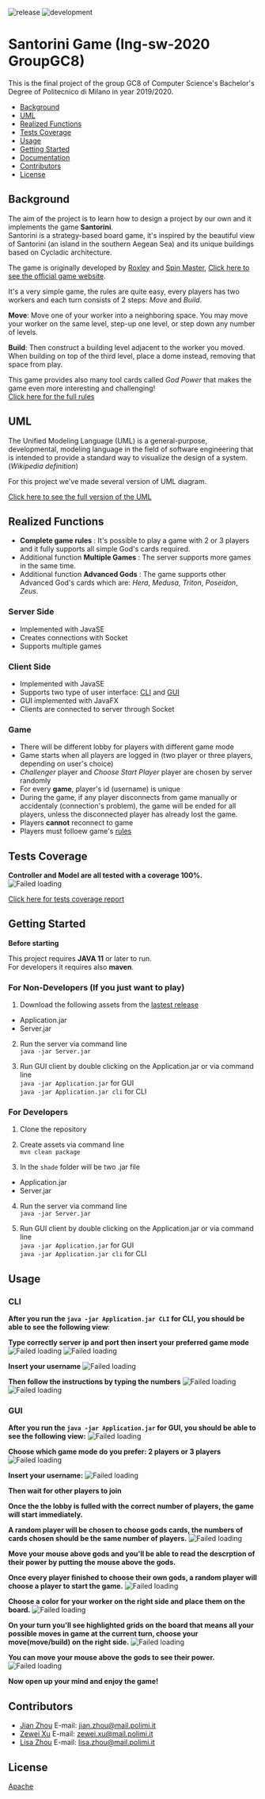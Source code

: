 ![release](https://github.com/zhou0998/ing-sw-2020-Zhou-Zhou-Xu/workflows/release/badge.svg) ![development](https://github.com/zhou0998/ing-sw-2020-Zhou-Zhou-Xu/workflows/development/badge.svg)

# Santorini Game (Ing-sw-2020 GroupGC8)

This is the final project of the group GC8 of Computer Science's Bachelor's Degree of Politecnico di Milano in year 2019/2020.

- [Background](#Background)
- [UML](#UML)
- [Realized Functions](#Realized-functions)
- [Tests Coverage](#Tests-Coverage)
- [Usage](#Usage)
- [Getting Started](#Getting-Started)
- [Documentation](https://zhou0998.github.io/ing-sw-2020-Zhou-Zhou-Xu/)
- [Contributors](#Contributors)
- [License](#License)

## Background

The aim of the project is to learn how to design a project by our own and it implements the game **Santorini**.  
Santorini is a strategy-based board game, it's inspired by the beautiful view of Santorini (an island in the southern Aegean Sea) and its unique buildings based on Cycladic architecture.

The game is originally developed by [Roxley](https://roxley.com/ "Roxley official website") and [Spin Master](http://www.spinmaster.com/ "Spin Master official website"), [Click here to see the official game website](https://roxley.com/products/santorini?currency=EUR).

It's a very simple game, the rules are quite easy, every players has two workers and each turn consists of 2 steps: *Move* and *Build*.

**Move**: Move one of your worker into a neighboring space. You may move your worker on the same level, step-up one level, or step down any number of levels.  

**Build**: Then construct a building level adjacent to the worker you moved. When building on top of the third level, place a dome instead, removing that space from play.  

This game provides also many tool cards called *God Power* that makes the game even more interesting and challenging!  
  [Click here for the full rules](/example/santoriniRules.md)


## UML

The Unified Modeling Language (UML) is a general-purpose, developmental, modeling language in the field of software engineering that is intended to provide a standard way to visualize the design of a system. (*Wikipedia definition*)  

For this project we've made several version of UML diagram.  

  [Click here to see the full version of the UML](/UML)

## Realized Functions

  - **Complete game rules** : It's possible to play a game with 2 or 3 players and it fully supports all simple God's cards required.
  - Additional function **Multiple Games** : The server supports more games in the same time.
  - Additional function **Advanced Gods** : The game supports other Advanced God's cards which are: *Hera*, *Medusa*, *Triton*, *Poseidon*, *Zeus*.

  ### Server Side
  - Implemented with JavaSE
  - Creates connections with Socket
  - Supports multiple games

  ### Client Side
  - Implemented with JavaSE
  - Supports two type of user interface: [CLI](#CLI) and [GUI](#GUI)
  - GUI implemented with JavaFX
  - Clients are connected to server through Socket

  ### Game
  - There will be different lobby for players with different game mode
  - Game starts when all players are logged in (two player or three players, depending on user's choice)
  - *Challenger* player and *Choose Start Player* player are chosen by server randomly
  - For every **game**, player's id (username) is unique
  - During the game, if any player disconnects from game manually or accidentaly (connection's problem), the game will be ended for all players, unless the disconnected player has already lost the game.
  - Players **cannot** reconnect to game
  - Players must folloew game's [rules](/example/santoriniRules.md)


## Tests Coverage

**Controller and Model are all tested with a coverage 100%.**
![Failed loading][Tests]


[Tests]:/tests/IndexScreenshot.png "Test Coverage"


[Click here for tests coverage report](https://rawgit.com/zhou0998/ing-sw-2020-Zhou-Zhou-Xu/blob/master/tests/index.html)



## Getting Started

**Before starting**

This project requires **JAVA 11** or later to run.  
For developers it requires also **maven**.


### For Non-Developers (If you just want to play)

1. Download the following assets from the [lastest release](https://github.com/zhou0998/ing-sw-2020-Zhou-Zhou-Xu/releases)

 - Application.jar
 - Server.jar

2. Run the server via command line  
   `java -jar Server.jar`

3. Run GUI client by double clicking on the Application.jar or via command line  
   `java -jar Application.jar` for GUI  
   `java -jar Application.jar cli` for CLI


### For Developers

1. Clone the repository  

2. Create assets via command line  
   `mvn clean package`

3. In the `shade` folder will be two .jar file

- Application.jar
- Server.jar

4. Run the server via command line  
   `java -jar Server.jar`

5. Run GUI client by double clicking on the Application.jar or via command line  
   `java -jar Application.jar` for GUI  
   `java -jar Application.jar cli` for CLI



## Usage

### CLI



**After you run the `java -jar Application.jar CLI` for CLI, you should be able to see the following view**:  

**Type correctly server ip and port then insert your preferred game mode**
![Failed loading][CLI1]
![Failed loading][CLI2]

**Insert your username**
![Failed loading][CLI3]

**Then follow the instructions by typing the numbers**
![Failed loading][CLI4]
![Failed loading][CLI5]


### GUI

**After you run the `java -jar Application.jar` for GUI, you should be able to see the following view:**
![Failed loading][GUI1]

**Choose which game mode do you prefer: 2 players or 3 players**
![Failed loading][GUI2]

**Insert your username:**
![Failed loading][GUI3]

**Then wait for other players to join**
<!--- ![Failed loading][GUI4] --->

**Once the the lobby is fulled with the correct number of players, the game will start immediately.**  

**A random player will be chosen to choose gods cards, the numbers of cards chosen should be the same number of players.**
![Failed loading][GUI5]

**Move your mouse above gods and you'll be able to read the descrption of their power by putting the mouse above the gods.**
<!--- ![Failed loading][GUI6] --->

**Once every player finished to choose their own gods, a random player will choose a player to start the game.**
![Failed loading][GUI7]

**Choose a color for your worker on the right side and place them on the board.**
![Failed loading][GUI8]

**On your turn you'll see highlighted grids on the board that means all your possible moves in game at the current turn, choose your move(move/build) on the right side.**
![Failed loading][GUI9]

**You can move your mouse above the gods to see their power.**
![Failed loading][GUI10]


**Now open up your mind and enjoy the game!**


[CLI1]:/example/CLI1.png "Initial page"
[CLI2]:/example/CLI2.png "Choose mode"
[CLI3]:/example/CLI3.png "Insert username"
[CLI4]:/example/CLI4.png ""
[CLI5]:/example/CLI5.png ""

[GUI1]:/example/GUI1.png "Initial page"
[GUI2]:/example/GUI2.png "Choose mode"
[GUI3]:/example/GUI3.png "Insert username"
<!--- [GUI4]:/example/GUI4.png "Waiting for other players" --->
[GUI5]:/example/GUI5.png "Choose gods"
<!--- [GUI6]:/example/GUI6.png "Read power" --->
[GUI7]:/example/GUI7.png "Read power"
[GUI8]:/example/GUI8.png "Board view"
[GUI9]:/example/GUI9.png "Moves"
[GUI10]:/example/GUI10.png "God Power"



## Contributors

  - [Jian Zhou](https://github.com/zhou0998 "Jian's GitHub profile")
    E-mail: jian.zhou@mail.polimi.it
  - [Zewei Xu](https://github.com/xuzewei28 "Zewei's GitHub profile")
    E-mail: zewei.xu@mail.polimi.it
  - [Lisa Zhou](https://github.com/LilySana "Lisa's GitHub profile")
    E-mail: lisa.zhou@mail.polimi.it



## License

[Apache](/LICENSE)

